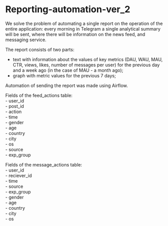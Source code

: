 # Reporting-automation-ver_2

We solve the problem of automating a single report on the operation of the entire application: every morning in Telegram
a single analytical summary will be sent, where there will be information on the news feed,
and messaging service.
>
The report consists of two parts:
  - text with information about the values of key metrics (DAU, WAU, MAU, CTR, views, likes, number of messages per user) for the previous day
   and a week ago (in the case of MAU - a month ago);
  - graph with metric values for the previous 7 days;
>  
Automation of sending the report was made using Airflow.
>
Fields of the feed_actions table:\
	- user_id\
	- post_id\
	- action\
	- time\
	- gender\
	- age\
	- country\
	- city\
	- os\
	- source\
	- exp_group

Fields of the message_actions table:\
	- user_id\
	- reciever_id\
	- time\
	- source\
	- exp_group\
	- gender\
	- age\
	- country\
	- city\
	- os
